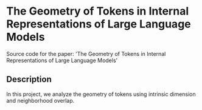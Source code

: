 # The Geometry of Tokens in Internal Representations of Large Language Models
Source code for the paper: 'The Geometry of Tokens in Internal Representations of Large Language Models'

## Description
In this project, we analyze the geometry of tokens using intrinsic dimension and neighborhood overlap. 